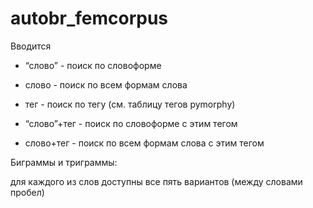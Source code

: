 # autobr_femcorpus

Вводится

- “слово” - поиск по словоформе

- слово - поиск по всем формам слова

- тег - поиск по тегу (см. таблицу тегов pymorphy)

- “слово”+тег - поиск по словоформе с этим тегом

- слово+тег - поиск по всем формам слова с этим тегом


Биграммы и триграммы:

для каждого из слов доступны все пять вариантов (между словами пробел)
